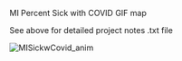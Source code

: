 MI Percent Sick with COVID GIF map

See above for detailed project notes .txt file

![MISickwCovid_anim](https://user-images.githubusercontent.com/119870562/206735609-2778cb21-2056-416c-98de-9ca0dad87463.gif)
